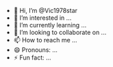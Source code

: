 - 👋 Hi, I’m @Vic1978star
- 👀 I’m interested in ...
- 🌱 I’m currently learning ...
- 💞️ I’m looking to collaborate on ...
- 📫 How to reach me ...
- 😄 Pronouns: ...
- ⚡ Fun fact: ...

<!---
Vic1978star/Vic1978star is a ✨ special ✨ repository because its `README.md` (this file) appears on your GitHub profile.
You can click the Preview link to take a look at your changes.
--->
